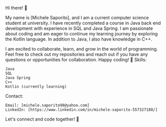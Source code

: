 Hi there! 👋

My name is [Michele Saporito], and I am a current computer science student at university. I have recently completed a course in Java back end development with experience in SQL and Java Spring. I am passionate about coding and am eager to continue my learning journey by exploring the Kotlin language. In addition to Java, I also have knowledge in C++.

I am excited to collaborate, learn, and grow in the world of programming. Feel free to check out my repositories and reach out if you have any questions or opportunities for collaboration. Happy coding! 🚀
Skills:

    Java
    SQL
    Java Spring
    C++
    Kotlin (currently learning)

Contact:

    Email: [michele.saporito98@yahoo.com]
    LinkedIn: [https://www.linkedin.com/in/michele-saporito-557327180/]

Let's connect and code together! 🌟


